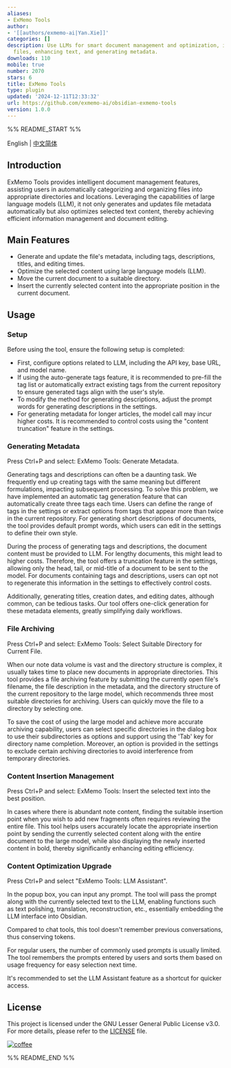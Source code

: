 ```yaml
---
aliases:
- ExMemo Tools
author:
- '[[authors/exmemo-ai|Yan.Xie]]'
categories: []
description: Use LLMs for smart document management and optimization, including relocating
  files, enhancing text, and generating metadata.
downloads: 110
mobile: true
number: 2070
stars: 6
title: ExMemo Tools
type: plugin
updated: '2024-12-11T12:33:32'
url: https://github.com/exmemo-ai/obsidian-exmemo-tools
version: 1.0.0
---
```


%% README_START %%

English | [中文简体](https://github.com/exmemo-ai/obsidian-exmemo-tools/blob/master/README_cn.md)

## Introduction

ExMemo Tools provides intelligent document management features, assisting users in automatically categorizing and organizing files into appropriate directories and locations. Leveraging the capabilities of large language models (LLM), it not only generates and updates file metadata automatically but also optimizes selected text content, thereby achieving efficient information management and document editing.

## Main Features

* Generate and update the file's metadata, including tags, descriptions, titles, and editing times.
* Optimize the selected content using large language models (LLM).
* Move the current document to a suitable directory.
* Insert the currently selected content into the appropriate position in the current document.

## Usage

### Setup

Before using the tool, ensure the following setup is completed:

* First, configure options related to LLM, including the API key, base URL, and model name.
* If using the auto-generate tags feature, it is recommended to pre-fill the tag list or automatically extract existing tags from the current repository to ensure generated tags align with the user's style.
* To modify the method for generating descriptions, adjust the prompt words for generating descriptions in the settings.
* For generating metadata for longer articles, the model call may incur higher costs. It is recommended to control costs using the "content truncation" feature in the settings.

### Generating Metadata

Press Ctrl+P and select: ExMemo Tools: Generate Metadata.

Generating tags and descriptions can often be a daunting task. We frequently end up creating tags with the same meaning but different formulations, impacting subsequent processing. To solve this problem, we have implemented an automatic tag generation feature that can automatically create three tags each time. Users can define the range of tags in the settings or extract options from tags that appear more than twice in the current repository. For generating short descriptions of documents, the tool provides default prompt words, which users can edit in the settings to define their own style.

During the process of generating tags and descriptions, the document content must be provided to LLM. For lengthy documents, this might lead to higher costs. Therefore, the tool offers a truncation feature in the settings, allowing only the head, tail, or mid-title of a document to be sent to the model. For documents containing tags and descriptions, users can opt not to regenerate this information in the settings to effectively control costs.

Additionally, generating titles, creation dates, and editing dates, although common, can be tedious tasks. Our tool offers one-click generation for these metadata elements, greatly simplifying daily workflows.

### File Archiving

Press Ctrl+P and select: ExMemo Tools: Select Suitable Directory for Current File.

When our note data volume is vast and the directory structure is complex, it usually takes time to place new documents in appropriate directories. This tool provides a file archiving feature by submitting the currently open file's filename, the file description in the metadata, and the directory structure of the current repository to the large model, which recommends three most suitable directories for archiving. Users can quickly move the file to a directory by selecting one.

To save the cost of using the large model and achieve more accurate archiving capability, users can select specific directories in the dialog box to use their subdirectories as options and support using the 'Tab' key for directory name completion. Moreover, an option is provided in the settings to exclude certain archiving directories to avoid interference from temporary directories.

### Content Insertion Management

Press Ctrl+P and select: ExMemo Tools: Insert the selected text into the best position.

In cases where there is abundant note content, finding the suitable insertion point when you wish to add new fragments often requires reviewing the entire file. This tool helps users accurately locate the appropriate insertion point by sending the currently selected content along with the entire document to the large model, while also displaying the newly inserted content in bold, thereby significantly enhancing editing efficiency.

### Content Optimization Upgrade

Press Ctrl+P and select "ExMemo Tools: LLM Assistant".

In the popup box, you can input any prompt. The tool will pass the prompt along with the currently selected text to the LLM, enabling functions such as text polishing, translation, reconstruction, etc., essentially embedding the LLM interface into Obsidian.

Compared to chat tools, this tool doesn't remember previous conversations, thus conserving tokens.

For regular users, the number of commonly used prompts is usually limited. The tool remembers the prompts entered by users and sorts them based on usage frequency for easy selection next time.

It's recommended to set the LLM Assistant feature as a shortcut for quicker access.

## License

This project is licensed under the GNU Lesser General Public License v3.0. For more details, please refer to the [LICENSE](./LICENSE) file.

[![coffee](https://img.buymeacoffee.com/button-api/?text=Buy%20me%20a%20coffee&emoji=%E2%98%95&slug=windingblack&button_colour=FFDD00&font_colour=000000&font_family=Comic&outline_colour=000000&coffee_colour=ffffff)](https://buymeacoffee.com/xieyan0811y)

%% README_END %%